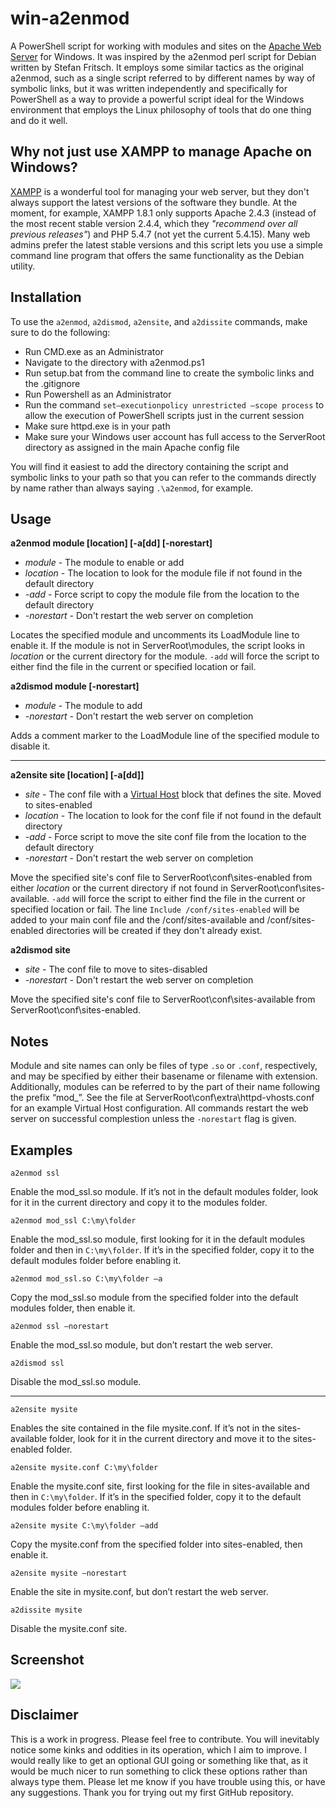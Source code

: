 # win-a2enmod
A PowerShell script for working with modules and sites on the [Apache Web Server][] for Windows. It was inspired by the a2enmod perl script for Debian written by Stefan Fritsch. It employs some similar tactics as the original a2enmod, such as a single script referred to by different names by way of symbolic links, but it was written independently and specifically for PowerShell as a way to provide a powerful script ideal for the Windows environment that employs the Linux philosophy of tools that do one thing and do it well.

[Apache Web Server]: http://httpd.apache.org/

## Why not just use XAMPP to manage Apache on Windows?
[XAMPP][] is a wonderful tool for managing your web server, but they don't always support the latest versions of the software they bundle. At the moment, for example, XAMPP 1.8.1 only supports Apache 2.4.3 (instead of the most recent stable version 2.4.4, which they *"recommend over all previous releases"*) and PHP 5.4.7 (not yet the current 5.4.15). Many web admins prefer the latest stable versions and this script lets you use a simple command line program that offers the same functionality as the Debian utility.

[XAMPP]: http://www.apachefriends.org/en/xampp-windows.html

## Installation
To use the `a2enmod`, `a2dismod`, `a2ensite`, and `a2dissite` commands, make sure to do the following:

* Run CMD.exe as an Administrator
* Navigate to the directory with a2enmod.ps1
* Run setup.bat from the command line to create the symbolic links and the .gitignore
* Run Powershell as an Administrator
* Run the command `set–executionpolicy unrestricted –scope process` to allow the execution of PowerShell scripts just in the current session
* Make sure httpd.exe is in your path
* Make sure your Windows user account has full access to the ServerRoot directory as assigned in the main Apache config file

You will find it easiest to add the directory containing the script and symbolic links to your path so that you can refer to the commands directly by name rather than always saying `.\a2enmod`, for example.

## Usage  

  __a2enmod module [location] [-a[dd] [-norestart]__
* _module_ - The module to enable or add
* _location_ - The location to look for the module file if not found in the default directory
* _-add_ - Force script to copy the module file from the location to the default directory
* _-norestart_ - Don't restart the web server on completion

Locates the specified module and uncomments its LoadModule line to enable it. If the module is not in ServerRoot\modules, the script looks in _location_ or the current directory for the module. `-add` will force the script to either find the file in the current or specified location or fail.
	
  __a2dismod module [-norestart]__
* _module_ - The module to add
* _-norestart_ - Don't restart the web server on completion

Adds a comment marker to the LoadModule line of the specified module to disable it.

***********

  __a2ensite site [location] [-a[dd]]__
* _site_ - The conf file with a [Virtual Host] block that defines the site. Moved to sites-enabled
* _location_ - The location to look for the conf file if not found in the default directory
* _-add_ - Force script to move the site conf file from the location to the default directory
* _-norestart_ - Don't restart the web server on completion

Move the specified site's conf file to ServerRoot\conf\sites-enabled from either _location_ or the current directory if not found in ServerRoot\conf\sites-available. `-add` will force the script to either find the file in the current or specified location or fail.
The line `Include /conf/sites-enabled` will be added to your main conf file and the /conf/sites-available and /conf/sites-enabled directories will be created if they don't already exist.

[Virtual Host]: http://httpd.apache.org/docs/2.4/vhosts/

  __a2dismod site__
* _site_ - The conf file to move to sites-disabled
* _-norestart_ - Don't restart the web server on completion

Move the specified site's conf file to ServerRoot\conf\sites-available from ServerRoot\conf\sites-enabled.

## Notes
Module and site names can only be files of type `.so` or `.conf`, respectively, and may be specified by either their basename or filename with extension. Additionally, modules can be referred to by the part of their name following the prefix “mod_”. 
See the file at ServerRoot\conf\extra\httpd-vhosts.conf for an example Virtual Host configuration. All commands restart the web server on successful complestion unless the `-norestart` flag is given.


## Examples
	a2enmod ssl
Enable the mod_ssl.so module. If it’s not in the default modules folder, look for it in the current directory and copy it to the modules folder.

	a2enmod mod_ssl C:\my\folder
Enable the mod_ssl.so module, first looking for it in the default modules folder and then in `C:\my\folder`. If it’s in the specified folder, copy it to the default modules folder before enabling it.

	a2enmod mod_ssl.so C:\my\folder –a
Copy the mod_ssl.so module from the specified folder into the default modules folder, then enable it.

	a2enmod ssl –norestart
Enable the mod_ssl.so module, but don’t restart the web server.

	a2dismod ssl
Disable the mod_ssl.so module.

***********
	
	a2ensite mysite
Enables the site contained in the file mysite.conf. If it’s not in the sites-available folder, look for it in the current directory and move it to the sites-enabled folder.

	a2ensite mysite.conf C:\my\folder
Enable the mysite.conf site, first looking for the file in sites-available and then in `C:\my\folder`. If it’s in the specified folder, copy it to the default modules folder before enabling it.

	a2ensite mysite C:\my\folder –add
Copy the mysite.conf from the specified folder into sites-enabled, then enable it.

	a2ensite mysite –norestart
Enable the site in mysite.conf, but don’t restart the web server.

	a2dissite mysite
Disable the mysite.conf site.

## Screenshot
<img src="http://aninternetpresence.net/github/win_a2en_usage.PNG" style="border:none"/>

## Disclaimer
This is a work in progress. Please feel free to contribute. You will inevitably notice some kinks and oddities in its operation, which I aim to improve. I would really like to get an optional GUI going or something like that, as it would be much nicer to run something to click these options rather than always type them. Please let me know if you have trouble using this, or have any suggestions. Thank you for trying out my first GitHub repository.
